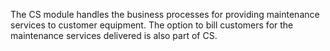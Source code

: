 The CS module handles the business processes for providing maintenance services to customer equipment. The option to bill customers for the maintenance services delivered is also part of CS.